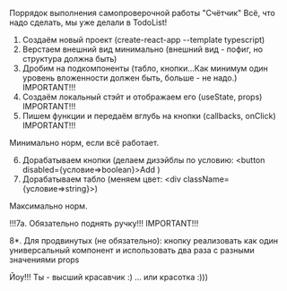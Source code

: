 Поррядок выполнения самопроверочной работы "Счётчик"
Всё, что надо сделать, мы уже делали в TodoList!

1. Создаём новый проект
   (create-react-app --template typescript)
2. Верстаем внешний вид минимально
   (внешний вид - пофиг, но структура должна быть)
3. Дробим на подкомпоненты
   (табло, кнопки...Как минимум один уровень вложенности должен быть,
   больше - не надо.)    IMPORTANT!!!
4. Создаём локальный стэйт и
   отображаем его (useState, props) IMPORTANT!!!
5. Пишем функции и передаём вглубь на кнопки
   (callbacks, onClick) IMPORTANT!!!

Минимально норм, если всё работает.

6. Дорабатываем кнопки (делаем дизэйблы по условию:
   <button disabled={условие=>boolean}>Add</button> )
7. Дорабатываем табло
   (меняем цвет: <div className={условие=>string}></div>)

Максимально норм.

!!!7a. Обязательно поднять ручку!!! IMPORTANT!!!

8*. Для продвинутых (не обязательно):
кнопку реализовать как один универсальный компонент и
использовать два раза с разными значениями props

Йоу!!! Ты - высший красавчик :)
... или красотка :)))